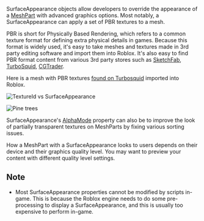 SurfaceAppearance objects allow developers to override the appearance of a [MeshPart](https://developer.roblox.com/en-us/api-reference/class/MeshPart) with advanced graphics options. Most notably, a SurfaceAppearance can apply a set of PBR textures to a mesh.

PBR is short for Physically Based Rendering, which refers to a common texture format for defining extra physical details in games. Because this format is widely used, it's easy to take meshes and textures made in 3rd party editing software and import them into Roblox. It's also easy to find PBR format content from various 3rd party stores such as [SketchFab](https://sketchfab.com/search?q=pbr%20object&sort_by=-relevance&type=models), [TurboSquid](https://www.turbosquid.com/Search/3D-Models/free/pbr), [CGTrader](http://cgtrader.com/pbr-3d-models?polygons=lt_5k).

Here is a mesh with PBR textures [found on Turbosquid](https://www.turbosquid.com/3d-models/3d-model-fantasy-sword---ready/1119210) imported into Roblox.

![TextureId vs SurfaceAppearance](https://developer.roblox.com/assets/bltd50936403ef1c135/meshpart-vs-sa.png)

![Pine trees](https://developer.roblox.com/assets/bltab4ab6ba1c003d12/pinetrees.png)

SurfaceAppearance's [AlphaMode](https://developer.roblox.com/en-us/api-reference/property/SurfaceAppearance/AlphaMode) property can also be to improve the look of partially transparent textures on MeshParts by fixing various sorting issues.

How a MeshPart with a SurfaceAppearance looks to users depends on their device and their graphics quality level. You may want to preview your content with different quality level settings.

Note
----

*   Most SurfaceAppearance properties cannot be modified by scripts in-game. This is because the Roblox engine needs to do some pre-processing to display a SurfaceAppearance, and this is usually too expensive to perform in-game.